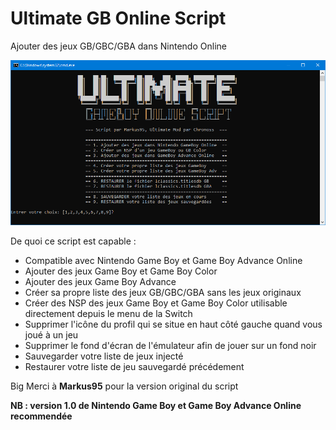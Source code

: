 # Ultimate GB Online Script
Ajouter des jeux GB/GBC/GBA dans Nintendo Online

![PICTURE](https://github.com/chronoss09/Ultimate_GB_Online_Script/blob/main/Capture.PNG)

De quoi ce script est capable :
* Compatible avec Nintendo Game Boy et Game Boy Advance Online
* Ajouter des jeux Game Boy et Game Boy Color
* Ajouter des jeux Game Boy Advance
* Créer sa propre liste des jeux GB/GBC/GBA sans les jeux originaux
* Créer des NSP des jeux Game Boy et Game Boy Color utilisable directement depuis le menu de la Switch
* Supprimer l'icône du profil qui se situe en haut côté gauche quand vous joué à un jeu
* Supprimer le fond d'écran de l'émulateur afin de jouer sur un fond noir
* Sauvegarder votre liste de jeux injecté
* Restaurer votre liste de jeu sauvegardé précédement

Big Merci à __Markus95__ pour la version original du script

__NB : version 1.0 de Nintendo Game Boy et Game Boy Advance Online recommendée__
